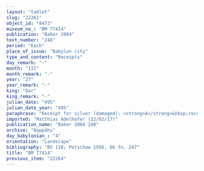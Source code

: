 ```yaml
---
layout: "tablet"
slug: "22261"
object_id: "8473"
museum_no_: "BM 77414"
publication: "Baker 2004"
text_number: "248"
period: "Each"
place_of_issue: "Babylon city"
type_and_content: "Receipts"
day_remark: "-"
month: "III"
month_remark: "-"
year: "27"
year_remark: "-"
king: "Dar"
king_remark: "-"
julian_date: "495"
julian_date_year: "495"
paraphrase: "Receipt for silver (damaged): <strong>A</strong>&nbsp;receives from <strong>B</strong>&nbsp;on behalf of <strong>C</strong> 5/6 mina 6 shekels of white silver in accordance with the promissory note (<em>u</em>ˀ<em>iltu</em>) for this exact amount, for which <strong>B </strong>acted as guarantor. <strong>A</strong> is to bring the corresponding promissory note in &Scaron;abāṭu of the [27<sup>th</sup>] year to give it to <strong>B</strong>.<br /> &nbsp;<br /> <strong>A</strong> = Nidintu/&Scaron;ama&scaron;-pirˀ-uṣur//Pahāru; <strong>B</strong>&nbsp;= &Scaron;ellebu/Iddin-Nab&ucirc;//Nappāhu;<strong> C</strong> = Nergal-uballiṭ/Arad-Gula//Irˀanni<br /> &nbsp;"
imported: "Matthias Adelhofer (22/02/17)"
publication_name: "Baker 2004 248"
archive: "Nappāhu"
day_babylonian_: "4"
orientation: "Landscape"
bibliography: "BV 110; Petschow 1956, 86 fn. 247"
title: "BM 77414"
previous_item: "22264"
---
```

